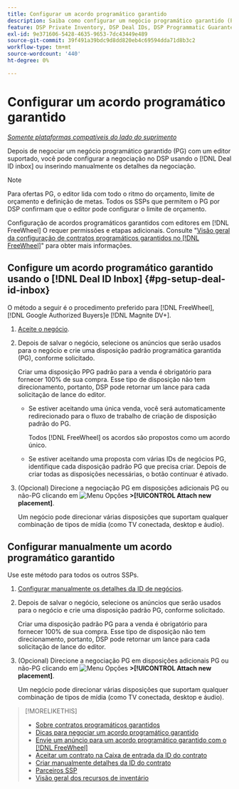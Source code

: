 ```yaml
---
title: Configurar um acordo programático garantido
description: Saiba como configurar um negócio programático garantido (PG) que você negociou com um editor.
feature: DSP Private Inventory, DSP Deal IDs, DSP Programmatic Guaranteed Deals
exl-id: 9e371606-5428-4635-9653-7dc43449e489
source-git-commit: 39f491a39bdc9d8dd820eb4c69594dda71d8b3c2
workflow-type: tm+mt
source-wordcount: '440'
ht-degree: 0%

---
```


# Configurar um acordo programático garantido

*[Somente plataformas compatíveis do lado do suprimento](programmatic-guaranteed-about.md)*

Depois de negociar um negócio programático garantido (PG) com um editor suportado, você pode configurar a negociação no DSP usando o [!DNL Deal ID inbox] ou inserindo manualmente os detalhes da negociação.

>[!NOTE]
>
> Para ofertas PG, o editor lida com todo o ritmo do orçamento, limite de orçamento e definição de metas. Todos os SSPs que permitem o PG por DSP confirmam que o editor pode configurar o limite de orçamento.
>
> Configuração de acordos programáticos garantidos com editores em [!DNL FreeWheel] O requer permissões e etapas adicionais. Consulte &quot;[Visão geral da configuração de contratos programáticos garantidos no [!DNL FreeWheel]](freewheel-overview.md)&quot; para obter mais informações.

## Configure um acordo programático garantido usando o [!DNL Deal ID Inbox] {#pg-setup-deal-id-inbox}

O método a seguir é o procedimento preferido para [!DNL FreeWheel], [!DNL Google Authorized Buyers]e [!DNL Magnite DV+].

1. [Aceite o negócio](deal-id-inbox-accept.md).

1. Depois de salvar o negócio, selecione os anúncios que serão usados para o negócio e crie uma disposição padrão programática garantida (PG), conforme solicitado.

   Criar uma disposição PPG padrão para a venda é obrigatório para fornecer 100% de sua compra. Esse tipo de disposição não tem direcionamento, portanto, DSP pode retornar um lance para cada solicitação de lance do editor.

   * Se estiver aceitando uma única venda, você será automaticamente redirecionado para o fluxo de trabalho de criação de disposição padrão do PG.

      Todos [!DNL FreeWheel] os acordos são propostos como um acordo único.

   * Se estiver aceitando uma proposta com várias IDs de negócios PG, identifique cada disposição padrão PG que precisa criar. Depois de criar todas as disposições necessárias, o botão continuar é ativado.

1. (Opcional) Direcione a negociação PG em disposições adicionais PG ou não-PG clicando em ![Menu Opções](/help/dsp/assets/options-menu.png) **>[!UICONTROL Attach new placement]**.

   Um negócio pode direcionar várias disposições que suportam qualquer combinação de tipos de mídia (como TV conectada, desktop e áudio).

## Configurar manualmente um acordo programático garantido

Use este método para todos os outros SSPs.

1. [Configurar manualmente os detalhes da ID de negócios](deal-id-create.md).

1. Depois de salvar o negócio, selecione os anúncios que serão usados para o negócio e crie uma disposição padrão PG, conforme solicitado.

   Criar uma disposição padrão PG para a venda é obrigatório para fornecer 100% de sua compra. Esse tipo de disposição não tem direcionamento, portanto, DSP pode retornar um lance para cada solicitação de lance do editor.

1. (Opcional) Direcione a negociação PG em disposições adicionais PG ou não-PG clicando em ![Menu Opções](/help/dsp/assets/options-menu.png) **>[!UICONTROL Attach new placement]**.

   Um negócio pode direcionar várias disposições que suportam qualquer combinação de tipos de mídia (como TV conectada, desktop e áudio).

>[!MORELIKETHIS]
>
>* [Sobre contratos programáticos garantidos](programmatic-guaranteed-about.md)
>* [Dicas para negociar um acordo programático garantido](/help/dsp/inventory/programmatic-guaranteed-tips.md)
>* [Envie um anúncio para um acordo programático garantido com o [!DNL FreeWheel]](freewheel-submit.md)
>* [Aceitar um contrato na Caixa de entrada da ID do contrato](deal-id-inbox-accept.md)
>* [Criar manualmente detalhes da ID do contrato](deal-id-create.md)
>* [Parceiros SSP](ssp-partners.md)
>* [Visão geral dos recursos de inventário](inventory-overview.md)

